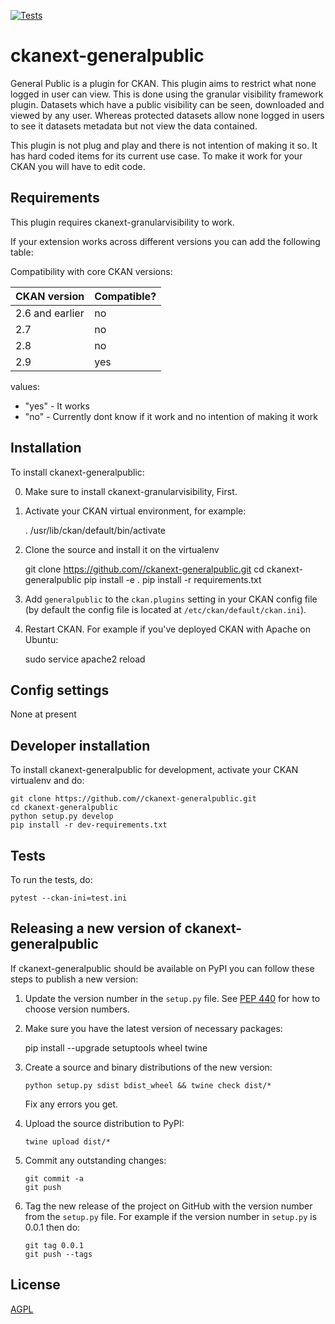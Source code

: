 [![Tests](https://github.com//ckanext-generalpublic/workflows/Tests/badge.svg?branch=main)](https://github.com//ckanext-generalpublic/actions)

# ckanext-generalpublic

General Public is a plugin for CKAN. This plugin aims to restrict what none logged in user can view. 
This is done using the granular visibility framework plugin. Datasets which have a public visibility
can be seen, downloaded and viewed by any user. Whereas protected datasets allow none logged in users
to see it datasets metadata but not view the data contained.

This plugin is not plug and play and there is not intention of making it so. It has hard coded
items for its current use case. To make it work for your CKAN you will have to edit code.

## Requirements

This plugin requires ckanext-granularvisibility to work.

If your extension works across different versions you can add the following table:

Compatibility with core CKAN versions:

| CKAN version    | Compatible?   |
| --------------- | ------------- |
| 2.6 and earlier | no            |
| 2.7             | no            |
| 2.8             | no            |
| 2.9             | yes           |

values:

* "yes" - It works
* "no"  - Currently dont know if it work and no intention of making it work


## Installation

To install ckanext-generalpublic:

0. Make sure to install ckanext-granularvisibility, First.

1. Activate your CKAN virtual environment, for example:

     . /usr/lib/ckan/default/bin/activate

2. Clone the source and install it on the virtualenv

    git clone https://github.com//ckanext-generalpublic.git
    cd ckanext-generalpublic
    pip install -e .
	pip install -r requirements.txt

3. Add `generalpublic` to the `ckan.plugins` setting in your CKAN
   config file (by default the config file is located at
   `/etc/ckan/default/ckan.ini`).

4. Restart CKAN. For example if you've deployed CKAN with Apache on Ubuntu:

     sudo service apache2 reload


## Config settings

None at present



## Developer installation

To install ckanext-generalpublic for development, activate your CKAN virtualenv and
do:

    git clone https://github.com//ckanext-generalpublic.git
    cd ckanext-generalpublic
    python setup.py develop
    pip install -r dev-requirements.txt


## Tests

To run the tests, do:

    pytest --ckan-ini=test.ini


## Releasing a new version of ckanext-generalpublic

If ckanext-generalpublic should be available on PyPI you can follow these steps to publish a new version:

1. Update the version number in the `setup.py` file. See [PEP 440](http://legacy.python.org/dev/peps/pep-0440/#public-version-identifiers) for how to choose version numbers.

2. Make sure you have the latest version of necessary packages:

    pip install --upgrade setuptools wheel twine

3. Create a source and binary distributions of the new version:

       python setup.py sdist bdist_wheel && twine check dist/*

   Fix any errors you get.

4. Upload the source distribution to PyPI:

       twine upload dist/*

5. Commit any outstanding changes:

       git commit -a
       git push

6. Tag the new release of the project on GitHub with the version number from
   the `setup.py` file. For example if the version number in `setup.py` is
   0.0.1 then do:

       git tag 0.0.1
       git push --tags

## License

[AGPL](https://www.gnu.org/licenses/agpl-3.0.en.html)
